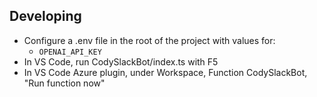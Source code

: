 
## Developing


* Configure a .env file in the root of the project with values for:
    * `OPENAI_API_KEY`
* In VS Code, run CodySlackBot/index.ts with F5
* In VS Code Azure plugin, under Workspace, Function CodySlackBot, "Run function now"